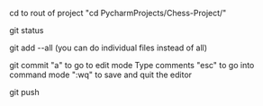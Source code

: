 cd to rout of project "cd PycharmProjects/Chess-Project/"

git status

git add --all (you can do individual files instead of all)

git commit
  "a" to go to edit mode
  Type comments
  "esc" to go into command mode
  ":wq" to save and quit the editor
 
git push 